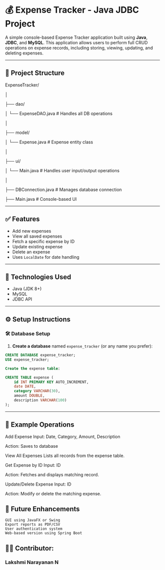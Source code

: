 # 💰 Expense Tracker - Java JDBC Project

A simple console-based Expense Tracker application built using **Java**, **JDBC**, and **MySQL**. This application allows users to perform full CRUD operations on expense records, including storing, viewing, updating, and deleting expenses.

---

## 📁 Project Structure

ExpenseTracker/

│

├── dao/

│ └── ExpenseDAO.java # Handles all DB operations

│

├── model/

│ └── Expense.java # Expense entity class

│

├── ui/

│ └── Main.java # Handles user input/output operations

│

├── DBConnection.java # Manages database connection

├── Main.java # Console-based UI

---

## ✅ Features

- Add new expenses
- View all saved expenses
- Fetch a specific expense by ID
- Update existing expense
- Delete an expense
- Uses `LocalDate` for date handling

---

## 🔧 Technologies Used

- Java (JDK 8+)
- MySQL
- JDBC API

---

## ⚙️ Setup Instructions

### 🛠 Database Setup

1. **Create a database** named `expense_tracker` (or any name you prefer):

```sql
CREATE DATABASE expense_tracker;
USE expense_tracker;

Create the expense table:

CREATE TABLE expense (
    id INT PRIMARY KEY AUTO_INCREMENT,
    date DATE,
    category VARCHAR(30),
    amount DOUBLE,
    description VARCHAR(100)
);
```
---

## 🧪 Example Operations

Add Expense
Input: Date, Category, Amount, Description

Action: Saves to database

View All Expenses
Lists all records from the expense table.

Get Expense by ID
Input: ID

Action: Fetches and displays matching record.

Update/Delete Expense
Input: ID

Action: Modify or delete the matching expense.

## 📌 Future Enhancements
    GUI using JavaFX or Swing
    Export reports as PDF/CSV
    User authentication system
    Web-based version using Spring Boot

## 🙍‍♂️ Contributor:

### Lakshmi Narayanan N
